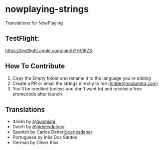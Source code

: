 # nowplaying-strings
Translations for NowPlaying

## TestFlight:
https://testflight.apple.com/join/hYHVl8ZS

## How To Contribute
1. Copy the Empty folder and rename it to the language you're adding
2. Create a PR or email the strings directly to me (hidde@modumhq.com)
3. You'll be credited (unless you don't want to) and receive a free promocode after launch


## Translations
- Italian by [@gianpispi](https://github.com/gianpispi)
- Dutch by [@hiddevdploeg](https://github.com/hiddevdploeg)
- Spanish by Carlos Daher[@carlosdaher](https://github.com/carlosdaher)
- Portuguese by Inês Dos Santos
- German by Oliver Kiss
